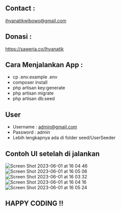 ## Contact : 
ihyanatikwibowo@gmail.com

## Donasi : 
https://saweria.co/Ihyanatik

## Cara Menjalankan App :
 - cp .env.example .env
 - composer install
 - php artisan key:generate
 - php artisan migrate
 - php artisan db:seed

## User
- Username : admin@gmail.com
- Password : admin
- Lebih lengkapnya ada di folder seed/UserSeeder

## Contoh UI setelah di jalankan
![Screen Shot 2023-06-01 at 16 04 46](https://github.com/Yunji45/Pos-penjualan/assets/92814832/7d0707d5-7c75-418b-bcea-3b71914dd873)
![Screen Shot 2023-06-01 at 16 05 06](https://github.com/Yunji45/Pos-penjualan/assets/92814832/3651629a-cb37-4cc1-bbe8-8c8f44d7b315)
![Screen Shot 2023-06-01 at 16 03 32](https://github.com/Yunji45/Pos-penjualan/assets/92814832/511ddbd1-d5f1-45a6-85e0-509d75c3c74d)
![Screen Shot 2023-06-01 at 16 04 16](https://github.com/Yunji45/Pos-penjualan/assets/92814832/76a287bc-eec1-44b6-a2e9-f80316541bcf)
![Screen Shot 2023-06-01 at 16 05 24](https://github.com/Yunji45/Pos-penjualan/assets/92814832/fa0e681a-28e3-4645-a09a-60d9f3b68d90)


## HAPPY CODING !!
